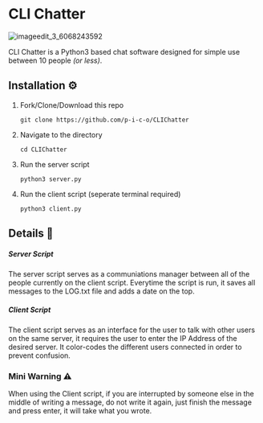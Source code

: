 # CLI Chatter
![imageedit_3_6068243592](https://user-images.githubusercontent.com/95228665/184546179-8ed426c5-725c-4980-844e-1606a13b2b03.png)



CLI Chatter is a Python3 based chat software designed for simple use between 10 people *(or less)*.

## Installation ⚙️

1. Fork/Clone/Download this repo

    `git clone https://github.com/p-i-c-o/CLIChatter`

2. Navigate to the directory

    `cd CLIChatter`
    
3. Run the server script

    `python3 server.py`
    
4. Run the client script     (seperate terminal required)

    `python3 client.py`


## Details 🔎

##### Server Script
The server script serves as a communiations manager between all of the people currently on the client script. Everytime the script is run, it saves all messages to the LOG.txt file and adds a date on the top.

##### Client Script
The client script serves as an interface for the user to talk with other users on the same server, it requires the user to enter the IP Address of the desired server. It color-codes the different users connected in order to prevent confusion.



### Mini Warning ⚠️
When using the Client script, if you are interrupted by someone else in the middle of writing a message, do not write it again, just finish the message and press enter, it will take what you wrote.
